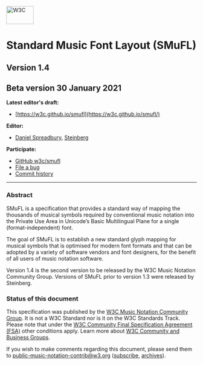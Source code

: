 <a href="https://www.w3.org/"><img alt="W3C" height="48" src="https://www.w3.org/Icons/w3c_home" width="72"/></a>

# Standard Music Font Layout (SMuFL)
## Version 1.4

## Beta version 30 January 2021

**Latest editor's draft:**
- [https://w3c.github.io/smufl](https://w3c.github.io/smufl/)

**Editor:**
- [Daniel Spreadbury](https://twitter.com/dspreadbury), [Steinberg](https://www.steinberg.net)

**Participate:**
- [GitHub w3c/smufl](https://github.com/w3c/smufl)
- [File a bug](https://github.com/w3c/smufl/issues)
- [Commit history](https://github.com/w3c/smufl/commits/gh-pages)

---

### Abstract
SMuFL is a specification that provides a standard way of mapping the thousands of musical symbols required by conventional music notation into the Private Use Area in Unicode’s Basic Multilingual Plane for a single (format-independent) font.

The goal of SMuFL is to establish a new standard glyph mapping for musical symbols that is optimised for modern font formats and that can be adopted by a variety of software vendors and font designers, for the benefit of all users of music notation software.

Version 1.4 is the second version to be released by the W3C Music Notation Community Group. Versions of SMuFL prior to version 1.3 were released by Steinberg.

### Status of this document
This specification was published by the [W3C Music Notation Community Group](https://www.w3.org/community/music-notation/). It is not a W3C Standard nor is it on the W3C Standards Track. Please note that under the [W3C Community Final Specification Agreement (FSA)](https://www.w3.org/community/about/agreements/final/) other conditions apply. Learn more about [W3C Community and Business Groups](https://www.w3.org/community/).

If you wish to make comments regarding this document, please send them to [public-music-notation-contrib@w3.org](mailto:public-music-notation-contrib@w3.org) ([subscribe](mailto:public-music-notation-contrib-request@w3.org?subject=subscribe), [archives](https://lists.w3.org/Archives/Public/public-music-notation-contrib/)).